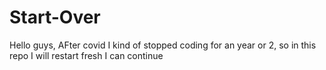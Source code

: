 # Start-Over
Hello guys, AFter covid I kind of stopped coding for an year or 2, so in this repo I will restart fresh I can continue
